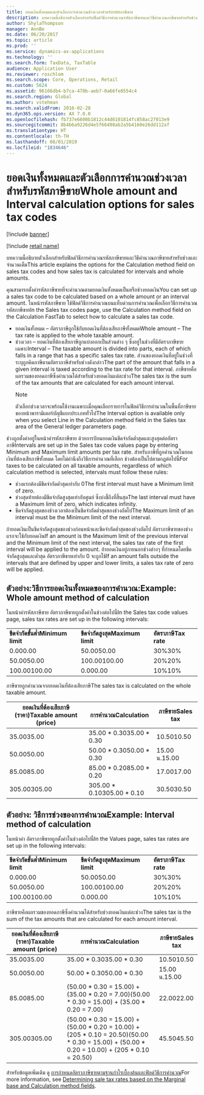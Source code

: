 ```yaml
---
title: ยอดเงินทั้งหมดและตัวเลือกการคำนวณช่วงเวลาสำหรับรหัสภาษีขาย
description: บทความนี้อธิบายตัวเลือกสำหรับฟิลด์วิธีการคำนวณรหัสภาษีขายและวิธีคำนวณภาษีขายสำหรับช่วงและจำนวนเต็ม
author: ShylaThompson
manager: AnnBe
ms.date: 06/20/2017
ms.topic: article
ms.prod: ''
ms.service: dynamics-ax-applications
ms.technology: ''
ms.search.form: TaxData, TaxTable
audience: Application User
ms.reviewer: roschlom
ms.search.scope: Core, Operations, Retail
ms.custom: 5624
ms.assetid: 96166db4-b7ca-470b-aeb7-0a66fe0554c4
ms.search.region: Global
ms.author: vstehman
ms.search.validFrom: 2016-02-28
ms.dyn365.ops.version: AX 7.0.0
ms.openlocfilehash: fb737e6600b1812c44d6101814fc858ac27013e9
ms.sourcegitcommit: 8b4b6a9226d4e5f66498ab2a5b4160e26dd112af
ms.translationtype: HT
ms.contentlocale: th-TH
ms.lasthandoff: 08/01/2019
ms.locfileid: "1834646"
---
```

# <a name="whole-amount-and-interval-calculation-options-for-sales-tax-codes"></a><span data-ttu-id="0da3d-103">ยอดเงินทั้งหมดและตัวเลือกการคำนวณช่วงเวลาสำหรับรหัสภาษีขาย</span><span class="sxs-lookup"><span data-stu-id="0da3d-103">Whole amount and Interval calculation options for sales tax codes</span></span>

[!include [banner](../includes/banner.md)]

[!include [retail name](../includes/retail-name.md)]

<span data-ttu-id="0da3d-104">บทความนี้อธิบายตัวเลือกสำหรับฟิลด์วิธีการคำนวณรหัสภาษีขายและวิธีคำนวณภาษีขายสำหรับช่วงและจำนวนเต็ม</span><span class="sxs-lookup"><span data-stu-id="0da3d-104">This article explains the options for the Calculation method field on sales tax codes and how sales tax is calculated for intervals and whole amounts.</span></span>

<span data-ttu-id="0da3d-105">คุณสามารถตั้งค่ารหัสภาษีขายที่จะคำนวณตามยอดเงินทั้งหมดเป็นหรือช่วงยอดเงิน</span><span class="sxs-lookup"><span data-stu-id="0da3d-105">You can set up a sales tax code to be calculated based on a whole amount or an interval amount.</span></span> <span data-ttu-id="0da3d-106">ในหน้ารหัสภาษีขาย ใช้ฟิลด์วิธีการคำนวณบนแท็บด่วนการคำนวณเพื่อเลือกวิธีการคำนวณรหัสภาษีขาย</span><span class="sxs-lookup"><span data-stu-id="0da3d-106">In the Sales tax codes page, use the Calculation method field on the Calculation FastTab to select how to calculate a sales tax code.</span></span>
- <span data-ttu-id="0da3d-107">ยอดเงินทั้งหมด – อัตราภาษีถูกใช้กับยอดเงินที่ต้องเสียภาษีทั้งหมด</span><span class="sxs-lookup"><span data-stu-id="0da3d-107">Whole amount – The tax rate is applied to the whole taxable amount.</span></span>
- <span data-ttu-id="0da3d-108">ช่วงเวลา – ยอดเงินที่ต้องเสียภาษีถูกแบ่งออกเป็นส่วนต่าง ๆ ซึ่งอยู่ในช่วงที่มีอัตราภาษีขายเฉพาะ</span><span class="sxs-lookup"><span data-stu-id="0da3d-108">Interval – The taxable amount is divided into parts, each of which falls in a range that has a specific sales tax rate.</span></span> <span data-ttu-id="0da3d-109">ส่วนของยอดเงินที่อยู่ในช่วงที่ระบุถูกคิดภาษีตามอัตราภาษีสำหรับช่วงดังกล่าว</span><span class="sxs-lookup"><span data-stu-id="0da3d-109">The part of the amount that falls in a given interval is taxed according to the tax rate for that interval.</span></span> <span data-ttu-id="0da3d-110">ภาษีขายคือผลรวมของยอดภาษีซึ่งคำนวณได้สำหรับช่วงยอดเงินแต่ละช่วง</span><span class="sxs-lookup"><span data-stu-id="0da3d-110">The sales tax is the sum of the tax amounts that are calculated for each amount interval.</span></span>
  > [!NOTE]                                                                                                                              
  > <span data-ttu-id="0da3d-111">ตัวเลือกช่วงเวลาจะพร้อมใช้งานเฉพาะเมื่อคุณเลือกรายการในฟิลด์วิธีการคำนวณในพื้นที่ภาษีขายของหน้าพารามิเตอร์บัญชีแยกประเภททั่วไป</span><span class="sxs-lookup"><span data-stu-id="0da3d-111">The Interval option is available only when you select Line in the Calculation method field in the Sales tax area of the General ledger parameters page.</span></span> 

<span data-ttu-id="0da3d-112">ช่วงถูกตั้งค่าอยู่ในหน้าค่ารหัสภาษีขาย ด้วยการป้อนยอดเงินขีดจำกัดต่ำสุดและสูงสุดต่ออัตราภาษี</span><span class="sxs-lookup"><span data-stu-id="0da3d-112">Intervals are set up in the Sales tax code values page by entering Minimum and Maximum limit amounts per tax rate.</span></span> <span data-ttu-id="0da3d-113">สำหรับภาษีที่ถูกคำนวณในยอดเงินที่ต้องเสียภาษีทั้งหมด โดยไม่คำนึงถึงวิธีการคำนวณที่เลือก ช่วงต้องเป็นไปตามกฎต่อไปนี้</span><span class="sxs-lookup"><span data-stu-id="0da3d-113">For taxes to be calculated on all taxable amounts, regardless of which calculation method is selected, intervals must follow these rules:</span></span>
-   <span data-ttu-id="0da3d-114">ช่วงแรกต้องมีขีดจำกัดต่ำสุดเท่ากับ 0</span><span class="sxs-lookup"><span data-stu-id="0da3d-114">The first interval must have a Minimum limit of zero.</span></span>
-   <span data-ttu-id="0da3d-115">ช่วงสุดท้ายต้องมีขีดจำกัดสูงสุดเท่ากับศูนย์ ซึ่งบ่งชี้ถึงที่สิ้นสุด</span><span class="sxs-lookup"><span data-stu-id="0da3d-115">The last interval must have a Maximum limit of zero, which indicates infinity.</span></span>
-   <span data-ttu-id="0da3d-116">ขีดจำกัดสูงสุดของช่วงเวลาต้องเป็นขีดจำกัดต่ำสุดของช่วงถัดไป</span><span class="sxs-lookup"><span data-stu-id="0da3d-116">The Maximum limit of an interval must be the Minimum limit of the next interval.</span></span>

<span data-ttu-id="0da3d-117">ถ้ายอดเงินเป็นขีดจำกัดสูงสุดของช่วงก่อนหน้าและขีดจำกัดต่ำสุดของช่วงถัดไป อัตราภาษีขายของช่วงแรกจะใช้กับยอดเงิน</span><span class="sxs-lookup"><span data-stu-id="0da3d-117">If an amount is the Maximum limit of the previous interval and the Minimum limit of the next interval, the sales tax rate of the first interval will be applied to the amount.</span></span> <span data-ttu-id="0da3d-118">ถ้ายอดเงินอยู่ภายนอกช่วงต่างๆ ที่กำหนดโดยขีดจำกัดสูงสุดและต่ำสุด อัตราภาษีขายเท่ากับ 0 จะถูกใช้</span><span class="sxs-lookup"><span data-stu-id="0da3d-118">If an amount falls outside the intervals that are defined by upper and lower limits, a sales tax rate of zero will be applied.</span></span>

## <a name="example-whole-amount-method-of-calculation"></a><span data-ttu-id="0da3d-119">ตัวอย่าง:วิธีการยอดเงินทั้งหมดของการคำนวณ:</span><span class="sxs-lookup"><span data-stu-id="0da3d-119">Example: Whole amount method of calculation</span></span>
<span data-ttu-id="0da3d-120">ในหน้าค่ารหัสภาษีขาย อัตราภาษีขายถูกตั้งค่าในช่วงต่อไปนี้</span><span class="sxs-lookup"><span data-stu-id="0da3d-120">In the Sales tax code values page, sales tax rates are set up in the following intervals:</span></span>

|                   |                   |              |
|-------------------|-------------------|--------------|
| <span data-ttu-id="0da3d-121">**ขีดจำกัดขั้นต่ำ**</span><span class="sxs-lookup"><span data-stu-id="0da3d-121">**Minimum limit**</span></span> | <span data-ttu-id="0da3d-122">**ขีดจำกัดสูงสุด**</span><span class="sxs-lookup"><span data-stu-id="0da3d-122">**Maximum limit**</span></span> | <span data-ttu-id="0da3d-123">**อัตราภาษี**</span><span class="sxs-lookup"><span data-stu-id="0da3d-123">**Tax rate**</span></span> |
| <span data-ttu-id="0da3d-124">0.00</span><span class="sxs-lookup"><span data-stu-id="0da3d-124">0.00</span></span>              | <span data-ttu-id="0da3d-125">50.00</span><span class="sxs-lookup"><span data-stu-id="0da3d-125">50.00</span></span>             | <span data-ttu-id="0da3d-126">30%</span><span class="sxs-lookup"><span data-stu-id="0da3d-126">30%</span></span>          |
| <span data-ttu-id="0da3d-127">50.00</span><span class="sxs-lookup"><span data-stu-id="0da3d-127">50.00</span></span>             | <span data-ttu-id="0da3d-128">100.00</span><span class="sxs-lookup"><span data-stu-id="0da3d-128">100.00</span></span>            | <span data-ttu-id="0da3d-129">20%</span><span class="sxs-lookup"><span data-stu-id="0da3d-129">20%</span></span>          |
| <span data-ttu-id="0da3d-130">100.00</span><span class="sxs-lookup"><span data-stu-id="0da3d-130">100.00</span></span>            | <span data-ttu-id="0da3d-131">0.00</span><span class="sxs-lookup"><span data-stu-id="0da3d-131">0.00</span></span>              | <span data-ttu-id="0da3d-132">10%</span><span class="sxs-lookup"><span data-stu-id="0da3d-132">10%</span></span>          |

<span data-ttu-id="0da3d-133">ภาษีขายถูกคำนวณจากยอดเงินที่ต้องเสียภาษี</span><span class="sxs-lookup"><span data-stu-id="0da3d-133">The sales tax is calculated on the whole taxable amount.</span></span>

| <span data-ttu-id="0da3d-134">ยอดเงินที่ต้องเสียภาษี (ราคา)</span><span class="sxs-lookup"><span data-stu-id="0da3d-134">Taxable amount (price)</span></span> | <span data-ttu-id="0da3d-135">การคำนวณ</span><span class="sxs-lookup"><span data-stu-id="0da3d-135">Calculation</span></span>    | <span data-ttu-id="0da3d-136">ภาษีขาย</span><span class="sxs-lookup"><span data-stu-id="0da3d-136">Sales tax</span></span> |
|------------------------|----------------|-----------|
| <span data-ttu-id="0da3d-137">35.00</span><span class="sxs-lookup"><span data-stu-id="0da3d-137">35.00</span></span>                  | <span data-ttu-id="0da3d-138">35.00 \* 0.30</span><span class="sxs-lookup"><span data-stu-id="0da3d-138">35.00 \* 0.30</span></span>  | <span data-ttu-id="0da3d-139">10.50</span><span class="sxs-lookup"><span data-stu-id="0da3d-139">10.50</span></span>     |
| <span data-ttu-id="0da3d-140">50.00</span><span class="sxs-lookup"><span data-stu-id="0da3d-140">50.00</span></span>                  | <span data-ttu-id="0da3d-141">50.00 \* 0.30</span><span class="sxs-lookup"><span data-stu-id="0da3d-141">50.00 \* 0.30</span></span>  | <span data-ttu-id="0da3d-142">15.00 น.</span><span class="sxs-lookup"><span data-stu-id="0da3d-142">15.00</span></span>     |
| <span data-ttu-id="0da3d-143">85.00</span><span class="sxs-lookup"><span data-stu-id="0da3d-143">85.00</span></span>                  | <span data-ttu-id="0da3d-144">85.00 \* 0.20</span><span class="sxs-lookup"><span data-stu-id="0da3d-144">85.00 \* 0.20</span></span>  | <span data-ttu-id="0da3d-145">17.00</span><span class="sxs-lookup"><span data-stu-id="0da3d-145">17.00</span></span>     |
| <span data-ttu-id="0da3d-146">305.00</span><span class="sxs-lookup"><span data-stu-id="0da3d-146">305.00</span></span>                 | <span data-ttu-id="0da3d-147">305.00 \* 0.10</span><span class="sxs-lookup"><span data-stu-id="0da3d-147">305.00 \* 0.10</span></span> | <span data-ttu-id="0da3d-148">30.50</span><span class="sxs-lookup"><span data-stu-id="0da3d-148">30.50</span></span>     |

## <a name="example-interval-method-of-calculation"></a><span data-ttu-id="0da3d-149">ตัวอย่าง: วิธีการช่วงของการคำนวณ</span><span class="sxs-lookup"><span data-stu-id="0da3d-149">Example: Interval method of calculation</span></span>
<span data-ttu-id="0da3d-150">ในหน้าค่า อัตราภาษีขายถูกตั้งค่าในช่วงต่อไปนี้</span><span class="sxs-lookup"><span data-stu-id="0da3d-150">In the Values page, sales tax rates are set up in the following intervals:</span></span>

|                   |                   |              |
|-------------------|-------------------|--------------|
| <span data-ttu-id="0da3d-151">**ขีดจำกัดขั้นต่ำ**</span><span class="sxs-lookup"><span data-stu-id="0da3d-151">**Minimum limit**</span></span> | <span data-ttu-id="0da3d-152">**ขีดจำกัดสูงสุด**</span><span class="sxs-lookup"><span data-stu-id="0da3d-152">**Maximum limit**</span></span> | <span data-ttu-id="0da3d-153">**อัตราภาษี**</span><span class="sxs-lookup"><span data-stu-id="0da3d-153">**Tax rate**</span></span> |
| <span data-ttu-id="0da3d-154">0.00</span><span class="sxs-lookup"><span data-stu-id="0da3d-154">0.00</span></span>              | <span data-ttu-id="0da3d-155">50.00</span><span class="sxs-lookup"><span data-stu-id="0da3d-155">50.00</span></span>             | <span data-ttu-id="0da3d-156">30%</span><span class="sxs-lookup"><span data-stu-id="0da3d-156">30%</span></span>          |
| <span data-ttu-id="0da3d-157">50.00</span><span class="sxs-lookup"><span data-stu-id="0da3d-157">50.00</span></span>             | <span data-ttu-id="0da3d-158">100.00</span><span class="sxs-lookup"><span data-stu-id="0da3d-158">100.00</span></span>            | <span data-ttu-id="0da3d-159">20%</span><span class="sxs-lookup"><span data-stu-id="0da3d-159">20%</span></span>          |
| <span data-ttu-id="0da3d-160">100.00</span><span class="sxs-lookup"><span data-stu-id="0da3d-160">100.00</span></span>            | <span data-ttu-id="0da3d-161">0.00</span><span class="sxs-lookup"><span data-stu-id="0da3d-161">0.00</span></span>              | <span data-ttu-id="0da3d-162">10%</span><span class="sxs-lookup"><span data-stu-id="0da3d-162">10%</span></span>          |

<span data-ttu-id="0da3d-163">ภาษีขายคือผลรวมของยอดภาษีซึ่งคำนวณได้สำหรับช่วงยอดเงินแต่ละช่วง</span><span class="sxs-lookup"><span data-stu-id="0da3d-163">The sales tax is the sum of the tax amounts that are calculated for each amount interval.</span></span>

| <span data-ttu-id="0da3d-164">ยอดเงินที่ต้องเสียภาษี (ราคา)</span><span class="sxs-lookup"><span data-stu-id="0da3d-164">Taxable amount (price)</span></span> | <span data-ttu-id="0da3d-165">การคำนวณ</span><span class="sxs-lookup"><span data-stu-id="0da3d-165">Calculation</span></span>                                                               | <span data-ttu-id="0da3d-166">ภาษีขาย</span><span class="sxs-lookup"><span data-stu-id="0da3d-166">Sales tax</span></span> |
|------------------------|---------------------------------------------------------------------------|-----------|
| <span data-ttu-id="0da3d-167">35.00</span><span class="sxs-lookup"><span data-stu-id="0da3d-167">35.00</span></span>                  | <span data-ttu-id="0da3d-168">35.00 \* 0.30</span><span class="sxs-lookup"><span data-stu-id="0da3d-168">35.00 \* 0.30</span></span>                                                             | <span data-ttu-id="0da3d-169">10.50</span><span class="sxs-lookup"><span data-stu-id="0da3d-169">10.50</span></span>     |
| <span data-ttu-id="0da3d-170">50.00</span><span class="sxs-lookup"><span data-stu-id="0da3d-170">50.00</span></span>                  | <span data-ttu-id="0da3d-171">50.00 \* 0.30</span><span class="sxs-lookup"><span data-stu-id="0da3d-171">50.00 \* 0.30</span></span>                                                             | <span data-ttu-id="0da3d-172">15.00 น.</span><span class="sxs-lookup"><span data-stu-id="0da3d-172">15.00</span></span>     |
| <span data-ttu-id="0da3d-173">85.00</span><span class="sxs-lookup"><span data-stu-id="0da3d-173">85.00</span></span>                  | <span data-ttu-id="0da3d-174">(50.00 \* 0.30 = 15.00) + (35.00 \* 0.20 = 7.00)</span><span class="sxs-lookup"><span data-stu-id="0da3d-174">(50.00 \* 0.30 = 15.00) + (35.00 \* 0.20 = 7.00)</span></span>                          | <span data-ttu-id="0da3d-175">22.00</span><span class="sxs-lookup"><span data-stu-id="0da3d-175">22.00</span></span>     |
| <span data-ttu-id="0da3d-176">305.00</span><span class="sxs-lookup"><span data-stu-id="0da3d-176">305.00</span></span>                 | <span data-ttu-id="0da3d-177">(50.00 \* 0.30 = 15.00) + (50.00 \* 0.20 = 10.00) + (205 \* 0.10 = 20.50)</span><span class="sxs-lookup"><span data-stu-id="0da3d-177">(50.00 \* 0.30 = 15.00) + (50.00 \* 0.20 = 10.00) + (205 \* 0.10 = 20.50)</span></span> | <span data-ttu-id="0da3d-178">45.50</span><span class="sxs-lookup"><span data-stu-id="0da3d-178">45.50</span></span>     |



<span data-ttu-id="0da3d-179">สำหรับข้อมูลเพิ่มเติม ดู [การกำหนดอัตราภาษีขายตามฐานกำไรเบื้องต้นและฟิลด์วิธีการคำนวณ](marginal-base-field.md)</span><span class="sxs-lookup"><span data-stu-id="0da3d-179">For more information, see [Determining sale tax rates based on the Marginal base and Calculation method fields](marginal-base-field.md).</span></span>





